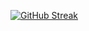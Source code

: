 [![GitHub Streak](https://streak-stats.demolab.com?user=CharlieH52&theme=highcontrast&hide_border=true&date_format=j%20M%5B%20Y%5D&card_width=640)](https://git.io/streak-stats)